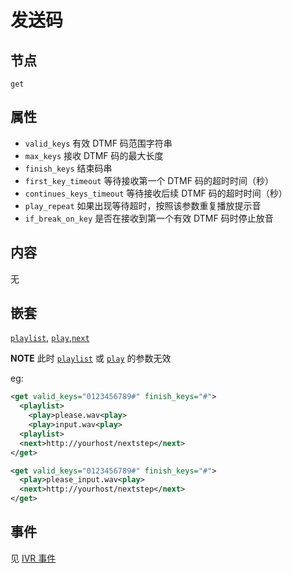 # 发送码

## 节点

```
get
```

## 属性

- `valid_keys` 有效 DTMF 码范围字符串
- `max_keys` 接收 DTMF 码的最大长度
- `finish_keys` 结束码串
- `first_key_timeout` 等待接收第一个 DTMF 码的超时时间（秒）
- `continues_keys_timeout` 等待接收后续 DTMF 码的超时时间（秒）
- `play_repeat` 如果出现等待超时，按照该参数重复播放提示音
- `if_break_on_key` 是否在接收到第一个有效 DTMF 码时停止放音

## 内容

无

## 嵌套

[`playlist`](play.md), [`play`](play.md),[`next`](next.md)

**NOTE** 此时 [`playlist`](play.md) 或 [`play`](play.md) 的参数无效

eg:

```xml
<get valid_keys="0123456789#" finish_keys="#">
  <playlist>
    <play>please.wav<play>
    <play>input.wav<play>
  <playlist>
  <next>http://yourhost/nextstep</next>
</get>
```

```xml
<get valid_keys="0123456789#" finish_keys="#">
  <play>please_input.wav<play>
  <next>http://yourhost/nextstep</next>
</get>
```

## 事件

见 [IVR 事件](../evt/ivr/index.md)
